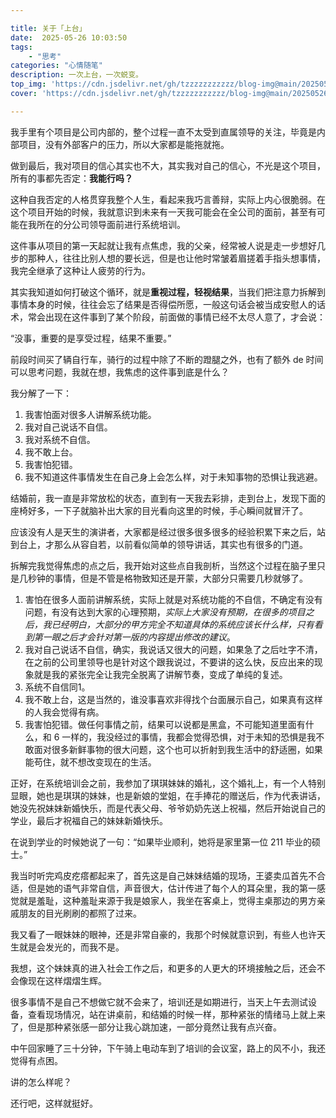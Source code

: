 ```yaml
---

title: 关于「上台」  
date:  2025-05-26 10:03:50  
tags:  
    - "思考"
categories: "心情随笔"  
description: 一次上台，一次蜕变。
top_img: 'https://cdn.jsdelivr.net/gh/tzzzzzzzzzzz/blog-img@main/20250526100822544.png'  
cover: 'https://cdn.jsdelivr.net/gh/tzzzzzzzzzzz/blog-img@main/20250526100822544.png'

---
```

我手里有个项目是公司内部的，整个过程一直不太受到直属领导的关注，毕竟是内部项目，没有外部客户的压力，所以大家都是能拖就拖。

做到最后，我对项目的信心其实也不大，其实我对自己的信心，不光是这个项目，所有的事都先否定：**我能行吗？**

这种自我否定的人格贯穿我整个人生，看起来我巧言善辩，实际上内心很脆弱。在这个项目开始的时候，我就意识到未来有一天我可能会在全公司的面前，甚至有可能在我所在的分公司领导面前进行系统培训。

这件事从项目的第一天起就让我有点焦虑，我的父亲，经常被人说是走一步想好几步的那种人，往往比别人想的要长远，但是也让他时常皱着眉搓着手指头想事情，我完全继承了这种让人疲劳的行为。

其实我知道如何打破这个循环，就是**重视过程，轻视结果**，当我们把注意力拆解到事情本身的时候，往往会忘了结果是否得偿所愿，一般这句话会被当成安慰人的话术，常会出现在这件事到了某个阶段，前面做的事情已经不太尽人意了，才会说：

“没事，重要的是享受过程，结果不重要。”

前段时间买了辆自行车，骑行的过程中除了不断的蹬腿之外，也有了额外 de 时间可以思考问题，我就在想，我焦虑的这件事到底是什么？

我分解了一下：

1. 我害怕面对很多人讲解系统功能。
2. 我对自己说话不自信。
3. 我对系统不自信。
4. 我不敢上台。
5. 我害怕犯错。
6. 我不知道这件事情发生在自己身上会怎么样，对于未知事物的恐惧让我逃避。

结婚前，我一直是非常放松的状态，直到有一天我去彩排，走到台上，发现下面的座椅好多，一下子就脑补出大家的目光看向这里的时候，手心瞬间就冒汗了。

应该没有人是天生的演讲者，大家都是经过很多很多很多的经验积累下来之后，站到台上，才那么从容自若，以前看似简单的领导讲话，其实也有很多的门道。

拆解完我觉得焦虑的点之后，我开始对这些点自我剖析，当然这个过程在脑子里只是几秒钟的事情，但是不管是格物致知还是开蒙，大部分只需要几秒就够了。

1. 害怕在很多人面前讲解系统，实际上就是对系统功能的不自信，不确定有没有问题，有没有达到大家的心理预期，*实际上大家没有预期，在很多的项目之后，我已经明白，大部分的甲方完全不知道具体的系统应该长什么样，只有看到第一眼之后才会针对第一版的内容提出修改的建议*。
2. 我对自己说话不自信，确实，我说话又很大的问题，如果急了之后吐字不清，在之前的公司里领导也是针对这个跟我说过，不要讲的这么快，反应出来的现象就是我的紧张完全让我完全脱离了讲解节奏，变成了单纯的复述。
3. 系统不自信同1。
4. 我不敢上台，这是当然的，谁没事喜欢非得找个台面展示自己，如果真有这样的人我会觉得有病。
5. 我害怕犯错。做任何事情之前，结果可以说都是黑盒，不可能知道里面有什么，和 6 一样的，我没经过的事情，我都会觉得恐惧，对于未知的恐惧是我不敢面对很多新鲜事物的很大问题，这个也可以折射到我生活中的舒适圈，如果能苟住，就不想改变现在的生活。

正好，在系统培训会之前，我参加了琪琪妹妹的婚礼，这个婚礼上，有一个人特别显眼，她也是琪琪的妹妹，也是新娘的堂姐，在手捧花的赠送后，作为代表讲话，她没先祝妹妹新婚快乐，而是代表父母、爷爷奶奶先送上祝福，然后开始说自己的学业，最后才祝福自己的妹妹新婚快乐。

在说到学业的时候她说了一句：“如果毕业顺利，她将是家里第一位 211 毕业的硕士。”

我当时听完鸡皮疙瘩都起来了，首先这是自己妹妹结婚的现场，王婆卖瓜首先不合适，但是她的语气非常自信，声音很大，估计传进了每个人的耳朵里，我的第一感觉就是羞耻，这种羞耻来源于我是娘家人，我坐在客桌上，觉得主桌那边的男方亲戚朋友的目光刷刷的都照了过来。

我又看了一眼妹妹的眼神，还是非常自豪的，我那个时候就意识到，有些人也许天生就是会发光的，而我不是。

我想，这个妹妹真的进入社会工作之后，和更多的人更大的环境接触之后，还会不会像现在这样熠熠生辉。

很多事情不是自己不想做它就不会来了，培训还是如期进行，当天上午去测试设备，查看现场情况，站在讲桌前，和结婚的时候一样，那种紧张的情绪马上就上来了，但是那种紧张感一部分让我心跳加速，一部分竟然让我有点兴奋。

中午回家睡了三十分钟，下午骑上电动车到了培训的会议室，路上的风不小，我还觉得有点困。

讲的怎么样呢？

还行吧，这样就挺好。